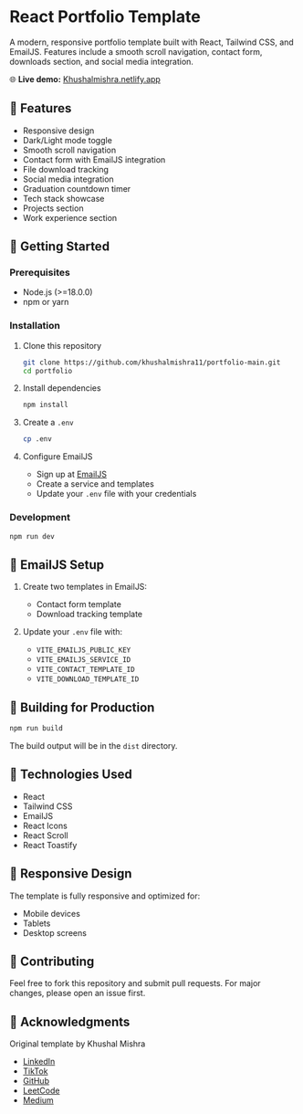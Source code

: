 # React Portfolio Template

A modern, responsive portfolio template built with React, Tailwind CSS, and EmailJS. Features include a smooth scroll navigation, contact form, downloads section, and social media integration.

🌐 **Live demo:** [Khushalmishra.netlify.app](https://khushalmishra.netlify.com)

## 🌟 Features

- Responsive design
- Dark/Light mode toggle
- Smooth scroll navigation
- Contact form with EmailJS integration
- File download tracking
- Social media integration
- Graduation countdown timer
- Tech stack showcase
- Projects section
- Work experience section

## 🚀 Getting Started

### Prerequisites

- Node.js (>=18.0.0)
- npm or yarn

### Installation

1. Clone this repository
   ```bash
   git clone https://github.com/khushalmishra11/portfolio-main.git
   cd portfolio
   ```

2. Install dependencies
   ```bash
   npm install
   ```

3. Create a `.env`
   ```bash
   cp .env
   ```

4. Configure EmailJS
   - Sign up at [EmailJS](https://www.emailjs.com/)
   - Create a service and templates
   - Update your `.env` file with your credentials

### Development

```bash
npm run dev
```


## 📧 EmailJS Setup

1. Create two templates in EmailJS:
   - Contact form template
   - Download tracking template

2. Update your `.env` file with:
   - `VITE_EMAILJS_PUBLIC_KEY`
   - `VITE_EMAILJS_SERVICE_ID`
   - `VITE_CONTACT_TEMPLATE_ID`
   - `VITE_DOWNLOAD_TEMPLATE_ID`

## 🎯 Building for Production

```bash
npm run build
```

The build output will be in the `dist` directory.

## 🔧 Technologies Used

- React
- Tailwind CSS
- EmailJS
- React Icons
- React Scroll
- React Toastify

## 📱 Responsive Design

The template is fully responsive and optimized for:
- Mobile devices
- Tablets
- Desktop screens

## 🤝 Contributing

Feel free to fork this repository and submit pull requests. For major changes, please open an issue first.

## 👏 Acknowledgments

Original template by Khushal Mishra
- [LinkedIn](https://www.linkedin.com/in/khushalmishra11/)
- [TikTok](https://x.com/khushal_mishra_)
- [GitHub](https://github.com/khushalmishra11)
- [LeetCode](https://leetcode.com/u/khushalmishra11)
- [Medium](https://medium.com/@khushalmishra11)
